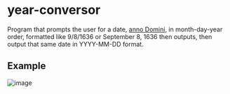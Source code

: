 # year-conversor
Program that prompts the user for a date, [anno Domini](https://en.wikipedia.org/wiki/Anno_Domini), in month-day-year order, formatted like 9/8/1636 or September 8, 1636 then outputs, then output that same date in YYYY-MM-DD format.

## Example
![image](https://github.com/Aeziren/year-conversor/assets/123553708/f68ced15-047f-42eb-aa3f-e1593be09b28)


